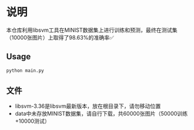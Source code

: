 
# 说明

本仓库利用libsvm工具在MINIST数据集上进行训练和预测，最终在测试集（10000张图片）上取得了98.63%的准确率✅

## Usage

```bash
python main.py
```

## 文件

- libsvm-3.36是libsvm最新版本，放在根目录下，请勿移动位置
- data中未存放MINIST数据集，请自行下载，共60000张图片（50000训练+10000测试）
